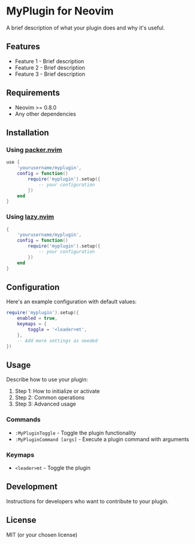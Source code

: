 # MyPlugin for Neovim

A brief description of what your plugin does and why it's useful.

## Features

* Feature 1 - Brief description
* Feature 2 - Brief description
* Feature 3 - Brief description

## Requirements

* Neovim >= 0.8.0
* Any other dependencies

## Installation

### Using [packer.nvim](https://github.com/wbthomason/packer.nvim)

```lua
use {
    'yourusername/myplugin',
    config = function()
        require('myplugin').setup({
            -- your configuration
        })
    end
}
```

### Using [lazy.nvim](https://github.com/folke/lazy.nvim)

```lua
{
    'yourusername/myplugin',
    config = function()
        require('myplugin').setup({
            -- your configuration
        })
    end
}
```

## Configuration

Here's an example configuration with default values:

```lua
require('myplugin').setup({
    enabled = true,
    keymaps = {
        toggle = '<leader>mt',
    },
    -- Add more settings as needed
})
```

## Usage

Describe how to use your plugin:

1. Step 1: How to initialize or activate
2. Step 2: Common operations
3. Step 3: Advanced usage

### Commands

* `:MyPluginToggle` - Toggle the plugin functionality
* `:MyPluginCommand [args]` - Execute a plugin command with arguments

### Keymaps

* `<leader>mt` - Toggle the plugin

## Development

Instructions for developers who want to contribute to your plugin.

## License

MIT (or your chosen license)
